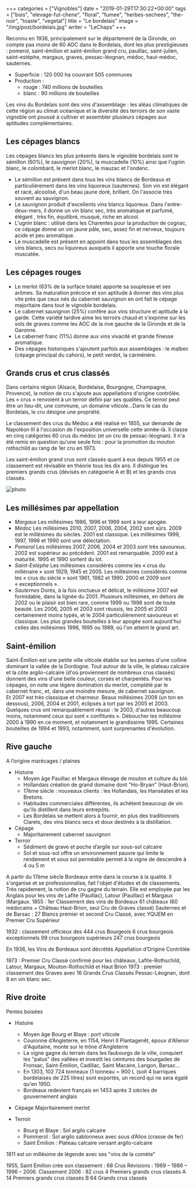 +++
categories = ["Vignobles"]
date = "2019-01-29T17:30:22+00:00"
tags = ["bois", "elevage-fut-chene", "floral", "fumee", "herbes-sechees", "the-noir", "toaste", "vegetal"] 
title = "Le bordelais"
image = "/img/post/bordelais.jpg"
writer = "LeChaps"
+++

Reconnu en 1936, principalement sur le département de la Gironde, on compte pas moins de 60 AOC dans le Bordelais, dont les plus prestigieuses : pomerol, saint-émilion et saint-émilion grand cru, pauillac, saint-julien, saint-estèphe, margaux, graves, pessac-léognan, médoc, haut-médoc, sauternes.

* Superficie : 120 000 ha couvrant 505 communes
* Production :
  * rouge : 740 millions de bouteilles
  * blanc : 90 millions de bouteilles

Les vins du Bordelais sont des vins d'assemblage : les aléas climatiques de cette région au climat océanique et la diversité des terroirs de son vaste vignoble ont poussé à cultiver et assembler plusieurs cépages aux aptitudes complémentaires.

## Les cépages blancs

Les cépages blancs les plus présents dans le vignoble bordelais sont le sémillon (60%), le sauvignon (20%), la muscadelle (10%) ainsi que l'ugnin blanc, le colombard, le merlot blanc, le mauzac et l'ondenc.

* Le sémillon est présent dans tous les vins blancs de Bordeaux et particulièrement dans les vins liquoreux (sauternes). Son vin est élégant et racé, alcoolisé, d'un beau jaune doré, brillant. On l'associe très souvent au sauvignon.
* Le sauvignon produit d'excellents vins blancs liquoreux. Dans l'entre-deux-mers, il donne un vin blanc sec, très aromatique et parfumé, élégant , très fin, équilibré, musqué, riche en alcool.
* L'ugnin blanc : utilisé dans les Charentes pour la production de cognac, ce cépage donne un vin jaune pâle, sec, assez fin et nerveux, toujours acide et peu aromatique.
* Le muscadelle est présent en appoint dans tous les assemblages des vins blancs, secs ou liquoreux auxquels il apporte une touche florale muscatée.

## Les cépages rouges

* Le merlot (63% de la surface totale) apporte sa souplesse et ses arômes. Sa maturation précoce et son aptitude à donner des vins plus vite près que ceux nés du cabernet sauvignon en ont fait le cépage majoritaire dans tout le vignoble bordelais.
* Le cabernet sauvignon (25%) confère aux vins structure et aptitude à la garde. Cette variété tardive aime les terroirs chaud et s'exprime sur les sols de graves comme les AOC de la rive gauche de la Gironde et de la Garonne.
* Le cabernet franc (11%) donne aux vins vivacité et grande finesse aromatique.
* Des cépages historiques s'ajoutent parfois aux assemblages : le malbec (cépage principal du cahors), le petit verdot, la carménère.

## Grands crus et crus classés

Dans certains région (Alsace, Bordelaise, Bourgogne, Champagne, Provence), la notion de cru s'ajoute aux appellations d'origine contrôlée. Les « crus » renvoient à un terroir défini par ses qualités. Ce terroir peut être un lieu-dit, une commune, un domaine viticole...Dans le cas du Bordelais, le cru désigne une propriété.  

Le classement des crus du Médoc a été réalisé en 1855, sur demande de Napoléon III à l'occasion de l'exposition universelle cette année-là. Il classe en cinq catégories 60 crus du médoc (et un cru de pessac-léognan). Il n'a été remis en question qu'une seule fois : pour la promotion du mouton rothschild au rang de 1er cru en 1973.  

Les saint-émilion grand crus sont classés quant à eux depuis 1955 et ce classement est révisable en théorie tous les dix ans. Il distingue les premiers grands crus (dévisés en catégoerie A et B) et les grands crus classés.

![photo][1]

## Les millésimes par appellation
  
* _Margaux_
Les millésimes 1986, 1996 et 1999 sont à leur apogée.
* _Médoc_
Les millésimes 2010, 2007, 2006, 2004, 2002 sont sûrs. 2009 est le millésimes du siècles. 2001 est classique. Les millésimes 1999, 1997, 1996 et 1990 sont une délectation.
* _Pomerol_
Les millésimes 2007, 2006, 2004 et 2003 sont très savoureux. 2002 est supérieur au précédent. 2001 est remarquable. 2000 est à maturité. 1995 et 1990 sortent du lot.
* _Saint-Estèphe_
Les millésimes considérés comme les « crus du millénaire » sont 1929, 1945 et 2005. Les millésimes considérés comme les « crus du siècle » sont 1961, 1982 et 1990. 2000 et 2009 sont « exceptionnels ».
* _Sauternes_
Dorés, à la fois onctueux et délicat, le millésime 2007 est formidable, dans la lignée du 2001. Plusieurs millésimes, en dehors de 2002 ou le plaisir est bien rare, comme 1999 ou 1998 sont de toute beauté. Les 2006, 2005 et 2003 sont réussis, les 2005 et 2003 certainement moins typés, et le 2004 particulièrement savoureux et classique. Les plus grandes bouteilles à leur apogée sont aujourd'hui celles des millésimes 1996, 1995 ou 1989, où l'on atteint le grand art.

## Saint-émilion

Saint-Émilion est une petite ville viticole établie sur les pentes d'une colline dominant la vallée de la Dordogne. Tout autour de la ville, le plateau calcaire et la côte argilo-calcaire (d'où proviennent de nombreux crus classés) donnent des vins d'une belle couleur, corsés et charpentés. Pour les cépages, on note une légère domination du merlot, complété par le cabernet franc, et, dans une moindre mesure, de cabernet sauvignon.  
Et 2007 est très classique et charmeur. Beaux millésimes 2008 (un ton en dessous), 2006, 2004 et 2001, éclipsés à tort par les 2005 et 2003. Quelques crus ont remarquablement réussi : le 2003, d'autres beaucoup moins, notamment ceux qui sont « confiturés ». Déboucher les millésime 2000 à 1990 en ce moment, et notamment le grandissime 1995. Certaines bouteilles de 1994 et 1993, notamment, sont surprenantes d'évolution.

## Rive gauche

A l’origine marécages / plaines

* Histoire
  * Moyen âge Pauillac et Margaux élevage de mouton et culture du blé.
  * Hollandais création de grand domaine dont "Ho-Bryan" (Haut-Brion).
  * 17ème siècle : nouveaux clients : les Hollandais, les Hanséates et les Bretons.
  * Habitudes commerciales différentes, ils achètent beaucoup de vin qu'ils distillent dans leurs entrepôts.
  * Les Bordelais se mettent alors à fournir, en plus des traditionnels Clarets, des vins blancs secs et doux destinés à la distillation.
* Cépage
  * Majoritairement cabernet sauvignon
* Terroir
  * Sédiment de grave et poche d’argile sur sous-sol calcaire
  * Sol et sous-sol offre un environnement pauvre qui limite le rendement et sous sol perméable permet à la vigne de descendre à 4 ou 5 m

A partir du 17ème siècle Bordeaux entre dans la course à la qualité. Il s'organise et se professionnalise, fait l'objet d'études et de classements. Très rapidement, la notion de cru gagne du terrain. Elle est employée par les Anglais pour les vins de Lafite (Pauillac), Latour (Pauillac) et Margaux (Margaux.
1855 : 1er Classement des vins de Bordeaux
61 châteaux (60 médocains + Château Haut-Brion, seul Cru de Graves classé)
Sauternes et de Barsac : 27 Blancs premier et second Cru Classé, avec YQUEM en Premier Cru Supérieur

1932 : classement officieux des 444 crus Bourgeois
6 crus bourgeois exceptionnels
99 crus bourgeois supérieurs
247 crus bourgeois

En 1936, les Vins de Bordeaux sont décrétés Appellation d’Origine Contrôlée

1973 : Premier Cru Classé confirmé pour les châteaux, Lafite-Rothschild, Latour, Margaux, Mouton-Rothschild et Haut Brion
1973 : premier classement des Graves avec 16 Grands Crus Classés Pessac-Léognan, dont 8 en vin blanc sec.

## Rive droite

Pentes boisées

* Histoire
  * Moyen âge Bourg et Blaye : port viticole
  * Couronne d’Angleterre, en 1154, Henri II Plantagenêt, époux d'Alienor d'Aquitaine, monte sur le trône d'Angleterre
  * La vigne gagne du terrain dans les faubourgs de la ville, conquiert les "palus" des vallées et investit les ceintures des bourgades de Fronsac, Saint-Émilion, Cadillac, Saint Macaire, Langon, Barsac...
  * En 1303, 102 724 tonneaux (1 tonneau = 900 L (soit 4 barriques bordelaises de 225 litres) sont exportés, un record qui ne sera égalé qu'en 1950.
  * Bordeaux redevient français en 1453 après 3 siècles de gouvernement anglais

* Cépage
Majoritairement merlot

* Terroir
  * Bourg et Blaye : Sol argilo calcaire
  * Pommerol : Sol argilo sablonneux avec sous d’Alios (crasse de fer)  
  * Saint Émilion : Plateau calcaire versant argilo-calcaire

1811 est un millésime de légende avec ses "vins de la comète"

1955, Saint Emilion crée son classement : 68 Crus
Révisions : 1969 – 1986 – 1996 – 2006.
Classement 2006 : 82 crus
4 Premiers grands crus classés A
14 Premiers grands crus classés B
64 Grands crus classés

[1]: /img/post/bordelais.jpg
